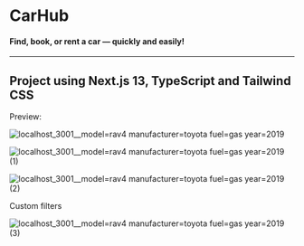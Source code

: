 <h1>CarHub</h1>
<h4>Find, book, or rent a car — quickly and easily!</h4>

<hr/>
<h2>Project using Next.js 13, TypeScript and Tailwind CSS</h2>

Preview:

![localhost_3001__model=rav4 manufacturer=toyota fuel=gas year=2019](https://github.com/Lunatic02/CarHub/assets/82097583/feb87700-5992-4408-a460-f84de0e9cdd4)

![localhost_3001__model=rav4 manufacturer=toyota fuel=gas year=2019 (1)](https://github.com/Lunatic02/CarHub/assets/82097583/e4332bc8-0c62-4ba9-81e5-18ba611bd9bd)

![localhost_3001__model=rav4 manufacturer=toyota fuel=gas year=2019 (2)](https://github.com/Lunatic02/CarHub/assets/82097583/37136194-5cee-443f-837b-5b12842f8024)



Custom filters

![localhost_3001__model=rav4 manufacturer=toyota fuel=gas year=2019 (3)](https://github.com/Lunatic02/CarHub/assets/82097583/3d0c9772-05b7-4e76-9f0d-cf95c8cb5c3c)



